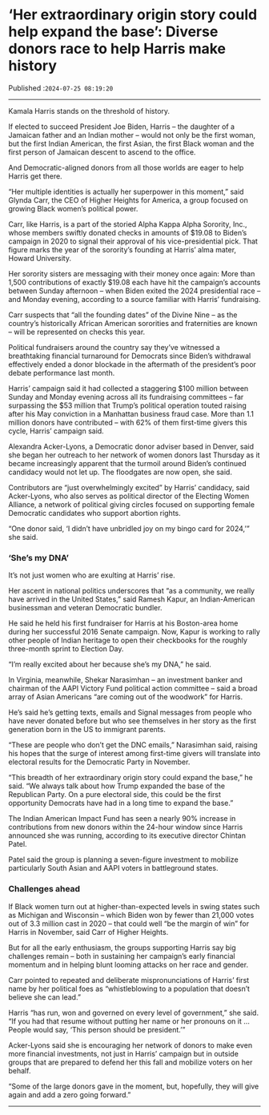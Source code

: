 # ‘Her extraordinary origin story could help expand the base’: Diverse donors race to help Harris make history

Published :`2024-07-25 08:19:20`

---

Kamala Harris stands on the threshold of history.

If elected to succeed President Joe Biden, Harris – the daughter of a Jamaican father and an Indian mother – would not only be the first woman, but the first Indian American, the first Asian, the first Black woman and the first person of Jamaican descent to ascend to the office.

And Democratic-aligned donors from all those worlds are eager to help Harris get there.

“Her multiple identities is actually her superpower in this moment,” said Glynda Carr, the CEO of Higher Heights for America, a group focused on growing Black women’s political power.

Carr, like Harris, is a part of the storied Alpha Kappa Alpha Sorority, Inc., whose members swiftly donated checks in amounts of $19.08 to Biden’s campaign in 2020 to signal their approval of his vice-presidential pick. That figure marks the year of the sorority’s founding at Harris’ alma mater, Howard University.

Her sorority sisters are messaging with their money once again: More than 1,500 contributions of exactly $19.08 each have hit the campaign’s accounts between Sunday afternoon – when Biden exited the 2024 presidential race – and Monday evening, according to a source familiar with Harris’ fundraising.

Carr suspects that “all the founding dates” of the Divine Nine – as the country’s historically African American sororities and fraternities are known – will be represented on checks this year.

Political fundraisers around the country say they’ve witnessed a breathtaking financial turnaround for Democrats since Biden’s withdrawal effectively ended a donor blockade in the aftermath of the president’s poor debate performance last month.

Harris’ campaign said it had collected a staggering $100 million between Sunday and Monday evening across all its fundraising committees – far surpassing the $53 million that Trump’s political operation touted raising after his May conviction in a Manhattan business fraud case. More than 1.1 million donors have contributed – with 62% of them first-time givers this cycle, Harris’ campaign said.

Alexandra Acker-Lyons, a Democratic donor adviser based in Denver, said she began her outreach to her network of women donors last Thursday as it became increasingly apparent that the turmoil around Biden’s continued candidacy would not let up. The floodgates are now open, she said.

Contributors are “just overwhelmingly excited” by Harris’ candidacy, said Acker-Lyons, who also serves as political director of the Electing Women Alliance, a network of political giving circles focused on supporting female Democratic candidates who support abortion rights.

“One donor said, ‘I didn’t have unbridled joy on my bingo card for 2024,’” she said.

### ‘She’s my DNA’

It’s not just women who are exulting at Harris’ rise.

Her ascent in national politics underscores that “as a community, we really have arrived in the United States,” said Ramesh Kapur, an Indian-American businessman and veteran Democratic bundler.

He said he held his first fundraiser for Harris at his Boston-area home during her successful 2016 Senate campaign. Now, Kapur is working to rally other people of Indian heritage to open their checkbooks for the roughly three-month sprint to Election Day.

“I’m really excited about her because she’s my DNA,” he said.

In Virginia, meanwhile, Shekar Narasimhan – an investment banker and chairman of the AAPI Victory Fund political action committee – said a broad array of Asian Americans “are coming out of the woodwork” for Harris.

He’s said he’s getting texts, emails and Signal messages from people who have never donated before but who see themselves in her story as the first generation born in the US to immigrant parents.

“These are people who don’t get the DNC emails,” Narasimhan said, raising his hopes that the surge of interest among first-time givers will translate into electoral results for the Democratic Party in November.

“This breadth of her extraordinary origin story could expand the base,” he said. “We always talk about how Trump expanded the base of the Republican Party. On a pure electoral side, this could be the first opportunity Democrats have had in a long time to expand the base.”

The Indian American Impact Fund has seen a nearly 90% increase in contributions from new donors within the 24-hour window since Harris announced she was running, according to its executive director Chintan Patel.

Patel said the group is planning a seven-figure investment to mobilize particularly South Asian and AAPI voters in battleground states.

### Challenges ahead

If Black women turn out at higher-than-expected levels in swing states such as Michigan and Wisconsin – which Biden won by fewer than 21,000 votes out of 3.3 million cast in 2020 – that could well “be the margin of win” for Harris in November, said Carr of Higher Heights.

But for all the early enthusiasm, the groups supporting Harris say big challenges remain – both in sustaining her campaign’s early financial momentum and in helping blunt looming attacks on her race and gender.

Carr pointed to repeated and deliberate mispronunciations of Harris’ first name by her political foes as “whistleblowing to a population that doesn’t believe she can lead.”

Harris “has run, won and governed on every level of government,” she said. “If you had that resume without putting her name or her pronouns on it … People would say, ‘This person should be president.’”

Acker-Lyons said she is encouraging her network of donors to make even more financial investments, not just in Harris’ campaign but in outside groups that are prepared to defend her this fall and mobilize voters on her behalf.

“Some of the large donors gave in the moment, but, hopefully, they will give again and add a zero going forward.”

---

